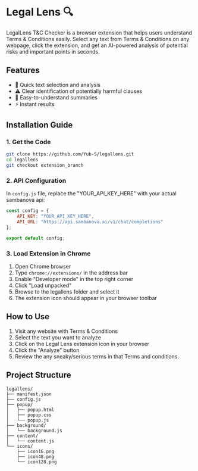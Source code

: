 # Legal Lens 🔍

LegalLens T&C Checker is a browser extension that helps users understand Terms & Conditions easily. Select any text from Terms & Conditions on any webpage, click the extension, and get an AI-powered analysis of potential risks and important points in seconds.

## Features 

- 🚀 Quick text selection and analysis
- ⚠️ Clear identification of potentially harmful clauses
- 📝 Easy-to-understand summaries
- ⚡ Instant results

## Installation Guide

### 1. Get the Code

```bash
git clone https://github.com/Yub-S/legallens.git
cd legallens
git checkout extension_branch
```

### 2. API Configuration

In `config.js` file, replace the "YOUR_API_KEY_HERE" with your actual sambanova api:

```javascript
const config = {
    API_KEY: "YOUR_API_KEY_HERE",
    API_URL: "https://api.sambanova.ai/v1/chat/completions"
};

export default config;
```

### 3. Load Extension in Chrome

1. Open Chrome browser
2. Type `chrome://extensions/` in the address bar
3. Enable "Developer mode" in the top right corner
4. Click "Load unpacked"
5. Browse to the legallens folder and select it
6. The extension icon should appear in your browser toolbar

## How to Use

1. Visit any website with Terms & Conditions
2. Select the text you want to analyze
3. Click on the Legal Lens extension icon in your browser
4. Click the "Analyze" button
5. Review the any sneaky/serious terms in that Terms and conditions.

## Project Structure

```
legallens/
├── manifest.json
├── config.js          
├── popup/
│   ├── popup.html
│   ├── popup.css
│   └── popup.js
├── background/
│   └── background.js
├── content/
│   └── content.js
└── icons/
    ├── icon16.png
    ├── icon48.png
    └── icon128.png
```
